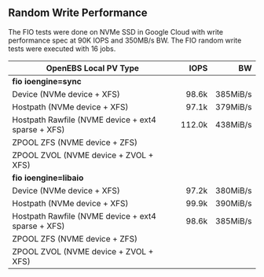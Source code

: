 ## Random Write Performance

The FIO tests were done on NVMe SSD in Google Cloud with write performance spec at 90K IOPS and 350MB/s BW. The FIO random write tests were executed with 16 jobs. 

| OpenEBS Local PV Type                              |  IOPS        | BW       |  
| ---------------------------------------------------|-------------:|---------:|
| **fio ioengine=sync**                              |              |          |
| Device (NVMe device + XFS)                         |  98.6k       | 385MiB/s |
| Hostpath (NVMe device + XFS)                       |  97.1k       | 379MiB/s |
| Hostpath Rawfile (NVME device + ext4 sparse + XFS) | 112.0k       | 438MiB/s |
| ZPOOL ZFS (NVME device + ZFS)                      |              |          |
| ZPOOL ZVOL (NVME device + ZVOL + XFS)              |              |          |
| **fio ioengine=libaio**                            |              |          |
| Device (NVMe device + XFS)                         | 97.2k        | 380MiB/s |
| Hostpath (NVMe device + XFS)                       | 99.9k        | 390MiB/s |
| Hostpath Rawfile (NVME device + ext4 sparse + XFS) | 98.6k        | 385MiB/s |
| ZPOOL ZFS (NVME device + ZFS)                      |              |          |
| ZPOOL ZVOL (NVME device + ZVOL + XFS)              |              |          |


